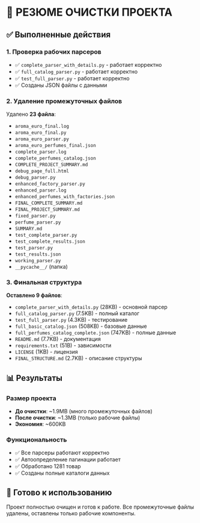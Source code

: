 # 🧹 РЕЗЮМЕ ОЧИСТКИ ПРОЕКТА

## ✅ Выполненные действия

### 1. Проверка рабочих парсеров
- ✅ `complete_parser_with_details.py` - работает корректно
- ✅ `full_catalog_parser.py` - работает корректно  
- ✅ `test_full_parser.py` - работает корректно
- ✅ Созданы JSON файлы с данными

### 2. Удаление промежуточных файлов
Удалено **23 файла**:
- `aroma_euro_final.log`
- `aroma_euro_final.py`
- `aroma_euro_parser.py`
- `aroma_euro_perfumes_final.json`
- `complete_parser.log`
- `complete_perfumes_catalog.json`
- `COMPLETE_PROJECT_SUMMARY.md`
- `debug_page_full.html`
- `debug_parser.py`
- `enhanced_factory_parser.py`
- `enhanced_parser.log`
- `enhanced_perfumes_with_factories.json`
- `FINAL_COMPLETE_SUMMARY.md`
- `FINAL_PROJECT_SUMMARY.md`
- `fixed_parser.py`
- `perfume_parser.py`
- `SUMMARY.md`
- `test_complete_parser.py`
- `test_complete_results.json`
- `test_parser.py`
- `test_results.json`
- `working_parser.py`
- `__pycache__/` (папка)

### 3. Финальная структура
**Оставлено 9 файлов**:
- `complete_parser_with_details.py` (28KB) - основной парсер
- `full_catalog_parser.py` (7.5KB) - полный каталог
- `test_full_parser.py` (4.3KB) - тестирование
- `full_basic_catalog.json` (508KB) - базовые данные
- `full_perfumes_catalog_complete.json` (747KB) - полные данные
- `README.md` (7.7KB) - документация
- `requirements.txt` (51B) - зависимости
- `LICENSE` (1KB) - лицензия
- `FINAL_STRUCTURE.md` (2.7KB) - описание структуры

## 📊 Результаты

### Размер проекта
- **До очистки**: ~1.9MB (много промежуточных файлов)
- **После очистки**: ~1.3MB (только рабочие файлы)
- **Экономия**: ~600KB

### Функциональность
- ✅ Все парсеры работают корректно
- ✅ Автоопределение пагинации работает
- ✅ Обработано 1281 товар
- ✅ Созданы полные каталоги данных

## 🎯 Готово к использованию

Проект полностью очищен и готов к работе. Все промежуточные файлы удалены, оставлены только рабочие компоненты.